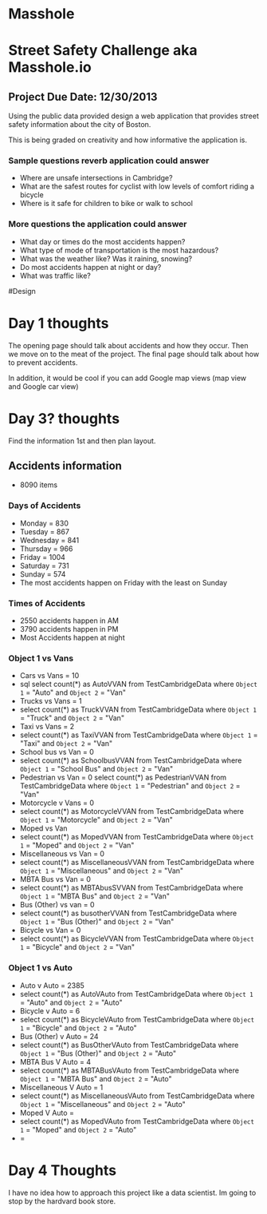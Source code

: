 Masshole
===========

# Street Safety Challenge aka Masshole.io
## Project Due Date: 12/30/2013

Using the public data provided design a web application that provides street safety information about the city of Boston.

This is being graded on creativity and how informative the application is.

### Sample questions reverb application could answer
* Where are unsafe intersections in Cambridge?
* What are the safest routes for cyclist with low levels of comfort riding a bicycle
* Where is it safe for children to bike or walk  to school

### More questions the application could answer
* What day or times do the most accidents happen?
* What type of mode of transportation is the most hazardous?
* What was the weather like? Was it raining, snowing?
* Do most accidents happen at night or day?
* What was traffic like?

#Design


# Day 1 thoughts

The opening page should talk about accidents and how they occur. Then we move on to the meat of the project. The final page should talk about how to prevent  accidents.

In addition, it would be cool if you can add Google map views (map view and Google car view)

# Day 3? thoughts
 Find the information 1st and then plan layout.
## Accidents information
* 8090 items

### Days of Accidents
* Monday = 830
* Tuesday = 867
* Wednesday = 841
* Thursday = 966
* Friday = 1004
* Saturday = 731
* Sunday = 574
* The most accidents happen on Friday with the least on Sunday

### Times of Accidents
* 2550 accidents happen in AM
* 3790 accidents happen in PM
* Most Accidents happen at night

### Object 1 vs Vans
* Cars vs Vans = 10
* sql select count(*) as AutoVVAN from TestCambridgeData
where `Object 1` = "Auto" and `Object 2` = "Van"
* Trucks vs Vans = 1
* select count(*) as TruckVVAN from TestCambridgeData
where `Object 1` = "Truck" and `Object 2` = "Van"
* Taxi vs Vans = 2
* select count(*) as TaxiVVAN from TestCambridgeData
where `Object 1` = "Taxi" and `Object 2` = "Van"
* School bus vs Van = 0
* select count(*) as SchoolbusVVAN from TestCambridgeData
where `Object 1` = "School Bus" and `Object 2` = "Van"
* Pedestrian vs Van = 0
select count(*) as PedestrianVVAN from TestCambridgeData
where `Object 1` = "Pedestrian" and `Object 2` = "Van"
* Motorcycle v Vans = 0
* select count(*) as MotorcycleVVAN from TestCambridgeData
where `Object 1` = "Motorcycle" and `Object 2` = "Van"
* Moped vs Van
* select count(*) as MopedVVAN from TestCambridgeData
where `Object 1` = "Moped" and `Object 2` = "Van"
* Miscellaneous vs Van = 0
* select count(*) as MiscellaneousVVAN from TestCambridgeData
where `Object 1` = "Miscellaneous" and `Object 2` = "Van"
* MBTA Bus vs Van = 0
* select count(*) as MBTAbusSVVAN from TestCambridgeData
where `Object 1` = "MBTA Bus" and `Object 2` = "Van"
* Bus (Other) vs van = 0
* select count(*) as busotherVVAN from TestCambridgeData
where `Object 1` = "Bus (Other)" and `Object 2` = "Van"
* Bicycle vs Van = 0
* select count(*) as BicycleVVAN from TestCambridgeData
where `Object 1` = "Bicycle" and `Object 2` = "Van"

### Object 1 vs Auto
* Auto v Auto = 2385
* select count(*) as AutoVAuto from TestCambridgeData
where `Object 1` = "Auto" and `Object 2` = "Auto"
* Bicycle v Auto = 6
*  select count(*) as BicycleVAuto from TestCambridgeData
where `Object 1` = "Bicycle" and `Object 2` = "Auto"
* Bus (Other) v Auto = 24
*  select count(*) as BusOtherVAuto from TestCambridgeData
where `Object 1` = "Bus (Other)" and `Object 2` = "Auto"
* MBTA Bus V Auto = 4
*  select count(*) as MBTABusVAuto from TestCambridgeData
where `Object 1` = "MBTA Bus" and `Object 2` = "Auto"
* Miscellaneous V Auto = 1
* select count(*) as MiscellaneousVAuto from TestCambridgeData
where `Object 1` = "Miscellaneous" and `Object 2` = "Auto"
* Moped V Auto =
*  select count(*) as MopedVAuto from TestCambridgeData
where `Object 1` = "Moped" and `Object 2` = "Auto"
* =




# Day 4 Thoughts
I have no idea how to approach this project like a data scientist. Im going to stop by the hardvard book store.
